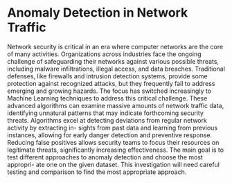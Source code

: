 # Anomaly Detection in Network Traffic


Network security is critical in an era where computer networks are the core of many
activities. Organizations across industries face the ongoing challenge of safeguarding their
networks against various possible threats, including malware infiltrations, illegal access,
and data breaches. Traditional defenses, like firewalls and intrusion detection systems,
provide some protection against recognized attacks, but they frequently fail to address
emerging and growing hazards.
The focus has switched increasingly to Machine Learning techniques to address this
critical challenge. These advanced algorithms can examine massive amounts of network
traffic data, identifying unnatural patterns that may indicate forthcoming security threats.
Algorithms excel at detecting deviations from regular network activity by extracting in-
sights from past data and learning from previous instances, allowing for early danger
detection and preventive response. Reducing false positives allows security teams to focus
their resources on legitimate threats, significantly increasing effectiveness.
The main goal is to test different approaches to anomaly detection and choose the most appropri-
ate one on the given dataset. This investigation will need careful testing and comparison to
find the most appropriate approach.

